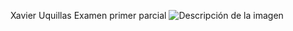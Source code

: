 Xavier Uquillas Examen primer parcial
![Descripción de la imagen](https://github.com/XavierUquillas/XuPrueba/blob/raw/main/demo/imgXu/swagger%20captura%20Xavier%20Uquillas.png)